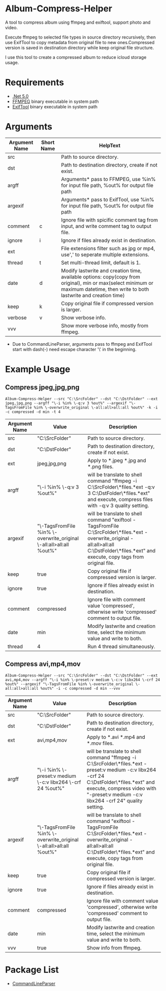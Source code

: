# Album-Compress-Helper
A tool to compress album using ffmpeg and exiftool, support photo and video.

Execute ffmpeg to selected file types in source directory recursively, then use ExifTool to copy metadata from original file to new ones.Compressed version is saved in destination directory while keep original file structure.

I use this tool to create a compressed album to reduce icloud storage usage.

# Requirements
* [.Net 5.0](https://dotnet.microsoft.com/download/dotnet/5.0)
* [FFMPEG](https://www.ffmpeg.org/) binary executable in system path
* [ExifTool](https://exiftool.org/) binary executable in system path

# Arguments
| Argument Name | Short Name | HelpText                                                                                                                                                                         |
|---------------|------------|----------------------------------------------------------------------------------------------------------------------------------------------------------------------------------|
| src           |            | Path to source directory.                                                                                                                                                        |
| dst           |            | Path to destination directory, create if not exist.                                                                                                                              |
| argff         |            | Arguments* pass to FFMPEG, use %in% for input file path, %out% for output file path                                                                                               |
| argexif       |            | Arguments* pass to ExifTool, use %in% for input file path, %out% for output file path                                                                                             |
| comment       | c          | Ignore file with spicific comment tag from input, and write comment tag to output file.                                                                                        |
| ignore        | i          | Ignore if files already exist in destination.                                                                                                                                    |
| ext           |            | File extensions filter such as jpg or mp4, use',' to seperate multiple extensions.                                                                                               |
| thread        | t          | Set multi-thread limit, default is 1.                                                                                                                                            |
| date          | d          | Modify lastwrite and creation time, available options: copy(copy from original), min or max(select minimum or maximum datetime, then write to both lastwrite and creation time) |
| keep          | k          | Copy original file if compressed version is larger. |
| verbose       | v          | Show verbose info.                                                                                                                                                               |
| vvv           |            | Show more verbose info, mostly from ffmpeg.                                                                                                                                      |

* Due to CommandLineParser, arguments pass to ffmpeg and ExifTool start with dash(-) need escape character '\\' in the beginning.

# Example Usage
## Compress jpeg,jpg,png

    Album-Compress-Helper --src "C:\SrcFolder" --dst "C:\DstFolder" --ext jpeg,jpg,png --argff "\-i %in% \-q:v 3 %out%" --argexif "\-TagsFromFile %in% \-overwrite_original \-all:all>all:all %out%" -k -i -c compressed -d min -t 4

| Argument Name | Value                                                                 | Description                                                                                                                                                                                   |
|---------------|-----------------------------------------------------------------------|-----------------------------------------------------------------------------------------------------------------------------------------------------------------------------------------------|
| src           | "C:\SrcFolder"                                                        | Path to source directory.                                                                                                                                                                     |
| dst           | "C:\DstFolder"                                                        | Path to destination directory, create if not exist.                                                                                                                                           |
| ext           | jpeg,jpg,png                                                          | Apply to *.jpeg *.jpg and *.png files.                                                                                                                                                        |
| argff         | "\\-i %in% \\-q:v 3 %out%"                                            | will be translate to shell command "ffmpeg -i C:\SrcFolder\\*files.*ext -q:v 3 C:\DstFolder\\*files.*ext" and execute, compress files with -q:v 3 quality setting.                              |
| argexif       | "\\-TagsFromFile %in% \\-overwrite_original \\-all:all>all:all %out%" | will be translate to shell command "exiftool -TagsFromFile C:\SrcFolder\\*files.*ext -overwrite_original -all:all>all:all C:\DstFolder\\*files.*ext" and execute, copy tags from original file. |
| keep          | true                                                                  | Copy original file if compressed version is larger.                                                                                                                                           |
| ignore        | true                                                                  | Ignore if files already exist in destination.                                                                                                                                                 |
| comment       | compressed                                                            | Ignore file with comment value 'compressed', otherwise write 'compressed' comment to output file.                                                                                             |
| date          | min                                                                   | Modify lastwrite and creation time, select the minimum value and write to both.                                                                                                               |
| thread        | 4                                                                     | Run 4 thread simultaneously.                                                                                                                                                                  |

## Compress avi,mp4,mov

    Album-Compress-Helper --src "C:\SrcFolder" --dst "C:\DstFolder" --ext avi,mp4,mov --argff "\-i %in% \-preset:v medium \-c:v libx264 \-crf 24 %out%" --argexif "\-TagsFromFile %in% \-overwrite_original \-all:all>all:all %out%" -i -c compressed -d min --vvv

| Argument Name | Value                                                                 | Description                                                                                                                                                                                                                      |
|---------------|-----------------------------------------------------------------------|----------------------------------------------------------------------------------------------------------------------------------------------------------------------------------------------------------------------------------|
| src           | "C:\SrcFolder"                                                        | Path to source directory.                                                                                                                                                                                                        |
| dst           | "C:\DstFolder"                                                        | Path to destination directory, create if not exist.                                                                                                                                                                              |
| ext           | avi,mp4,mov                                                           | Apply to *.avi *.mp4 and *.mov files.                                                                                                                                                                                            |
| argff         | "\\-i %in% \\-preset:v medium \\-c:v libx264 \\-crf 24 %out%"         | will be translate to shell command "ffmpeg -i C:\SrcFolder\\*files.*ext -preset:v medium -c:v libx264 -crf 24 C:\DstFolder\\*files.*ext" and execute, compress video with "-preset:v medium -c:v libx264 -crf 24" quality setting. |
| argexif       | "\\-TagsFromFile %in% \\-overwrite_original \\-all:all>all:all %out%" | will be translate to shell command "exiftool -TagsFromFile C:\SrcFolder\\*files.*ext -overwrite_original -all:all>all:all C:\DstFolder\\*files.*ext" and execute, copy tags from original file.                                    |
| keep          | true                                                                  | Copy original file if compressed version is larger.                                                                                                                                                                              |
| ignore        | true                                                                  | Ignore if files already exist in destination.                                                                                                                                                                                    |
| comment       | compressed                                                            | Ignore file with comment value 'compressed', otherwise write 'compressed' comment to output file.                                                                                                                                |
| date          | min                                                                   | Modify lastwrite and creation time, select the minimum value and write to both.                                                                                                                                                  |
| vvv           | true                                                                   | Show info from ffmpeg.                                                                                                                                                                                                           |

# Package List
* [CommandLineParser](https://github.com/commandlineparser/commandline)
